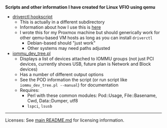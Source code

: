**Scripts and other information I have created for Linux VFIO using qemu**

* [driverctl hookscript](../proxmoxVE/hookscript-driverctl.pl)
  * This is actually in a different subdirectory
  * Information about how I use this is [here](../proxmoxVE/05.ProxmoxGPUPassthrough.md#05d-driverctl-hookscript)
  * I wrote this for my Proxmox machine but should generically work for other qemu-based VM hosts as long as you can install `driverctl` 
    * Debian-based should "just work"
    * Other systems may need paths adjusted
* [iommu_dev_tree.pl](iommu_dev_tree.pl)
  * Displays a list of devices attached to IOMMU groups (not just PCI devices, currently shows USB, future plan is Network and Block devices)
  * Has a number of different output options
  * See the POD information the script (or run script like `iommu_dev_tree.pl --manual`) for documentation
  * Requires:
    * Perl with these common modules: Pod::Usage, File::Basename, Cwd, Data::Dumper, utf8
    * `lspci`, `lsusb`

---

Licenses: See [main README.md](../README.md) for licensing information.
